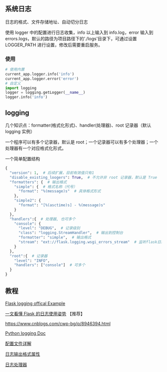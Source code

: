 ## 系统日志

日志的格式、文件存储地址、自动切分日志

使用 logger 中的配置进行日志收集，info 以上输入到 info.log，error 输入到 errors.logs，默认的路径为项目路径下的'./logs'目录下，可通过设置 LOGGER_PATH 进行设置，修改后需要重启服务。

### 使用

```python
# 使用内置
current_app.logger.info('info')
current_app.logger.error('error')
# 自定义
import logging
logger = logging.getLogger(__name__)
logger.info('info')
```

## logging

几个知识点：formatter(格式化形式)、handler(处理器)、root 记录器（默认 logging 实例）

一个程序可以有多个记录器，默认是 root；一个记录器可以有多个处理器；一个处理器有一个对应格式化形式。

一个简单配置结构

```python
{
  "version": 1,  # 后续扩展，目前有效值只有1
  "disable_existing_loogers": True,  # 不允许非 root 记录器，默认是 True
  "formatters": {  # 输出格式
    "simple": {  # 格式名称（代号）
      "format": "%(message)s"  # 具体格式形式
    },
    "simple2": {
      "format": "[%(asctime)s] - %(message)s"
    }
  },
  "handlers":{  # 处理器, 也可多个
    "console": {
      "level": "DEBUG",  # 记录级别
      "class": "logging.StreamHandler",  # 输出到控制台
      "formatter": "simple",  # 输出格式
      "stream": "ext://flask.logging.wsgi_errors_stream"  # 监听flask日志
    }
  },
  "root":{  # 记录器
    "level": "INFO",
    "handlers": ["console"]  # 可多个
  }
}
```

## 教程

[Flask logging offical Example](https://flask.palletsprojects.com/en/1.1.x/logging/)

[一文看懂 Flask 的日志使用姿势](https://www.flyml.net/2018/12/12/flask-logging-usage-demo/) 【推荐】

https://www.cnblogs.com/cwp-bg/p/8946394.html

[Python logging Doc](https://docs.python.org/3.8/library/logging.html)

[配置文件详解](https://docs.python.org/3.8/library/logging.config.html#configuration-dictionary-schema)

[日志输出格式属性](https://docs.python.org/3.8/library/logging.html#logrecord-attributes)

[日志处理器](https://docs.python.org/3.8/library/logging.handlers.html#module-logging.handlers)
